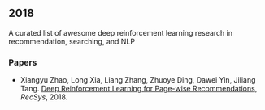 ## 2018
A curated list of awesome deep reinforcement learning research in recommendation, searching, and NLP

### Papers
+ Xiangyu Zhao, Long Xia, Liang Zhang, Zhuoye Ding, Dawei Yin, Jiliang Tang. [Deep Reinforcement Learning for Page-wise Recommendations](https://arxiv.org/pdf/1805.02343.pdf), *RecSys*, 2018.